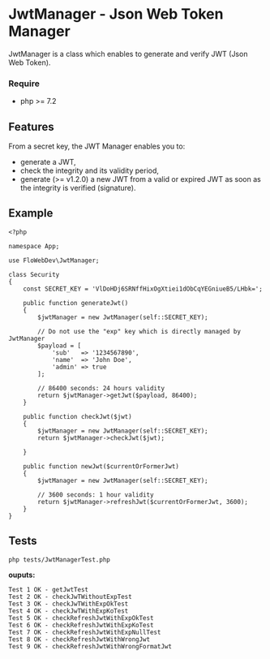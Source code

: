 # JwtManager - Json Web Token Manager

JwtManager is a class which enables to generate and verify JWT (Json Web Token).
### Require

* php >= 7.2

## Features

From a secret key, the JWT Manager enables you to:
- generate a JWT,
- check the integrity and its validity period,
- generate (>= v1.2.0) a new JWT from a valid or expired JWT as soon as the integrity is verified (signature).
## Example

```
<?php

namespace App;

use FloWebDev\JwtManager;

class Security
{
    const SECRET_KEY = 'VlDoHDj6SRNffHixOgXtiei1dObCqYEGniueB5/LHbk=';

    public function generateJwt()
    {
        $jwtManager = new JwtManager(self::SECRET_KEY);

        // Do not use the "exp" key which is directly managed by JwtManager
        $payload = [
            'sub'   => '1234567890',
            'name'  => 'John Doe',
            'admin' => true
        ];

        // 86400 seconds: 24 hours validity
        return $jwtManager->getJwt($payload, 86400);
    }

    public function checkJwt($jwt)
    {
        $jwtManager = new JwtManager(self::SECRET_KEY);
        return $jwtManager->checkJwt($jwt);

    }

    public function newJwt($currentOrFormerJwt)
    {
        $jwtManager = new JwtManager(self::SECRET_KEY);

        // 3600 seconds: 1 hour validity
        return $jwtManager->refreshJwt($currentOrFormerJwt, 3600);
    }
}
```

## Tests

`php tests/JwtManagerTest.php `

**ouputs:**

```
Test 1 OK - getJwtTest
Test 2 OK - checkJwTWithoutExpTest
Test 3 OK - checkJwTWithExpOkTest
Test 4 OK - checkJwTWithExpKoTest
Test 5 OK - checkRefreshJwtWithExpOkTest
Test 6 OK - checkRefreshJwtWithExpKoTest
Test 7 OK - checkRefreshJwtWithExpNullTest
Test 8 OK - checkRefreshJwtWithWrongJwt
Test 9 OK - checkRefreshJwtWithWrongFormatJwt
```